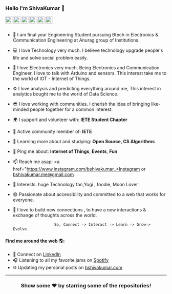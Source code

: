 ### Hello I'm ShivaKumar 👋

<a href="https://twitter.com/bshivakumar_">
  <img align="left" alt="ShivaKumar's Twitter" width="22px" src="https://cdn.jsdelivr.net/npm/simple-icons@v3/icons/twitter.svg" />
</a>
<a href="https://www.linkedin.com/in/bshivakumar1/">
  <img align="left" alt="ShivaKumar's Linkdein" width="22px" src="https://cdn.jsdelivr.net/npm/simple-icons@v3/icons/linkedin.svg" />
</a>
<a href="https://github.com/bshivakumar1/">
  <img align="left" alt="ShivaKumar's Github" width="22px" src="https://cdn.jsdelivr.net/npm/simple-icons@v3/icons/github.svg" />
</a>
<a href="https://t.me/bshivakumar">
  <img align="left" alt="ShivaKumar's Telegram" width="22px" src="https://cdn.jsdelivr.net/npm/simple-icons@v3/icons/telegram.svg" />
</a>
<a href="https://www.instagram.com/bshivakumar_/">
  <img align="left" alt="ShivaKumar's Instagram" width="22px" src="https://cdn.jsdelivr.net/npm/simple-icons@v3/icons/instagram.svg" />
</a>
<a href="https://www.facebook.com/bshivakumar.me">
  <img align="left" alt="ShivaKumar's Facebook" width="22px" src="https://cdn.jsdelivr.net/npm/simple-icons@v3/icons/facebook.svg" />
</a>


<br/>
<br/>








- 🏢 I am final year Engineering Student pursuing Btech in Electronics & Communication Engineering at Anurag group of Institutions.
- 💻 I love Technology very much. I believe technology upgrade people's life and solve social problem easily.
- 🚀 I love Electronics very much. Being Electronics and Communication Engineer, I love to talk with Arduino and sensors. This interest take me to the world of IOT - Internet of Things.
- ⚙️ I love analysis and predicting everything around me, This interest in analytics bought me to the world of Data Science.
- 😎 I love working with communities. I cherish the idea of bringing like-minded people together for a common interest.
- 🌍 I support and volunteer with: **IETE Student Chapter**
- 💅 Active community member of: **IETE**
- 🌱 Learning more about and studying: **Open Source, CS Algorithms**
- 💬 Ping me about:  **Internet of Things**, **Events**, **Fun**
- 📫 Reach me asap: <a href="https://www.instagram.com/bshivakumar_>Instagram</a> or bshivakumar.me@gmail.com
- 💜 Interests: huge Technology fan,Yogi , foodie, Moon Lover
- 😄 Passionate about accessibility and committed to a web that works for everyone.
- 🦋 I love to build new connections , to have a new interactions & exchange of thoughts across the world.

                        So, Connect -> Interact -> Learn -> Grow-> Evolve.
                        
#### Find me around the web 🌎:
- 💼 Connect on <a href="https://www.linkedin.com/in/bshivakumar1/">LinkedIn</a>
- 🎧 Listening to all my favorite jams on <a href="https://open.spotify.com/user/h3e8pvwqy6p9e1vxi5l509lfb">Spotify</a>
- 🌐 Updating my personal posts on <a href="https://www.instagram.com/bshivakumar_/">bshivakumar.com</a>


---

<div align="center">
  
### Show some ❤️ by starring some of the repositories!

</div>

